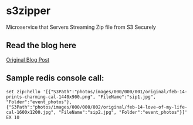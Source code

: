 # s3zipper
Microservice that Servers Streaming Zip file from S3 Securely

## Read the blog here
[Original Blog Post](http://engineroom.teamwork.com/how-to-securely-provide-a-zip-download-of-a-s3-file-bundle/)

## Sample redis console call:

```
set zip:hello '[{"S3Path":"photos/images/000/000/001/original/feb-14-prints-charming-cal-1440x900.png", "FileName":"sip1.jpg", "Folder":"event_photos"}, {"S3Path":"photos/images/000/000/002/original/feb-14-love-of-my-life-cal-1600x1200.jpg", "FileName":"sip2.jpg", "Folder":"event_photos"}]' EX 10
```
